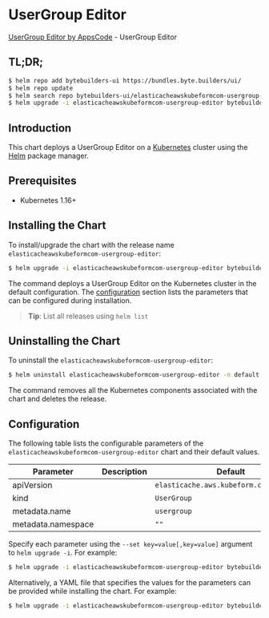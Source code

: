 # UserGroup Editor

[UserGroup Editor by AppsCode](https://byte.builders) - UserGroup Editor

## TL;DR;

```bash
$ helm repo add bytebuilders-ui https://bundles.byte.builders/ui/
$ helm repo update
$ helm search repo bytebuilders-ui/elasticacheawskubeformcom-usergroup-editor --version=v0.4.18
$ helm upgrade -i elasticacheawskubeformcom-usergroup-editor bytebuilders-ui/elasticacheawskubeformcom-usergroup-editor -n default --create-namespace --version=v0.4.18
```

## Introduction

This chart deploys a UserGroup Editor on a [Kubernetes](http://kubernetes.io) cluster using the [Helm](https://helm.sh) package manager.

## Prerequisites

- Kubernetes 1.16+

## Installing the Chart

To install/upgrade the chart with the release name `elasticacheawskubeformcom-usergroup-editor`:

```bash
$ helm upgrade -i elasticacheawskubeformcom-usergroup-editor bytebuilders-ui/elasticacheawskubeformcom-usergroup-editor -n default --create-namespace --version=v0.4.18
```

The command deploys a UserGroup Editor on the Kubernetes cluster in the default configuration. The [configuration](#configuration) section lists the parameters that can be configured during installation.

> **Tip**: List all releases using `helm list`

## Uninstalling the Chart

To uninstall the `elasticacheawskubeformcom-usergroup-editor`:

```bash
$ helm uninstall elasticacheawskubeformcom-usergroup-editor -n default
```

The command removes all the Kubernetes components associated with the chart and deletes the release.

## Configuration

The following table lists the configurable parameters of the `elasticacheawskubeformcom-usergroup-editor` chart and their default values.

|     Parameter      | Description |                      Default                       |
|--------------------|-------------|----------------------------------------------------|
| apiVersion         |             | <code>elasticache.aws.kubeform.com/v1alpha1</code> |
| kind               |             | <code>UserGroup</code>                             |
| metadata.name      |             | <code>usergroup</code>                             |
| metadata.namespace |             | <code>""</code>                                    |


Specify each parameter using the `--set key=value[,key=value]` argument to `helm upgrade -i`. For example:

```bash
$ helm upgrade -i elasticacheawskubeformcom-usergroup-editor bytebuilders-ui/elasticacheawskubeformcom-usergroup-editor -n default --create-namespace --version=v0.4.18 --set apiVersion=elasticache.aws.kubeform.com/v1alpha1
```

Alternatively, a YAML file that specifies the values for the parameters can be provided while
installing the chart. For example:

```bash
$ helm upgrade -i elasticacheawskubeformcom-usergroup-editor bytebuilders-ui/elasticacheawskubeformcom-usergroup-editor -n default --create-namespace --version=v0.4.18 --values values.yaml
```

